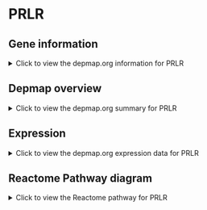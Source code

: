 <h1>PRLR</h1>

<h2>Gene information</h2>
<details>
  <summary>Click to view the depmap.org information for PRLR</summary>
  <p><a href="https://depmap.org/portal/gene/PRLR?tab=about" target="_BLANK">Open page in a new tab...</a></p>
  <iframe src="https://depmap.org/portal/gene/PRLR?tab=about" style="border:none;width:100%;height:800px"></iframe>
</details>

<h2>Depmap overview</h2>
<details>
  <summary>Click to view the depmap.org summary for PRLR</summary>
  <p><a href="https://depmap.org/portal/gene/PRLR?tab=overview" target="_BLANK">Open page in a new tab...</a></p>
  <iframe src="https://depmap.org/portal/gene/PRLR?tab=overview" style="border:none;width:100%;height:800px"></iframe>
</details>

<h2>Expression</h2>
<details>
  <summary>Click to view the depmap.org expression data for PRLR</summary>
  <p><a href="https://depmap.org/portal/gene/PRLR?tab=characterization" target="_BLANK">Open page in a new tab...</a></p>
  <iframe src="https://depmap.org/portal/gene/PRLR?tab=characterization" style="border:none;width:100%;height:800px"></iframe>
</details>



<h2>Reactome Pathway diagram</h2>
<details>
  <summary>Click to view the Reactome pathway for PRLR</summary>
  <p><a href="https://reactome.org/PathwayBrowser/#/R-HSA-982772" target="_BLANK">Open page in a new tab...</a></p>
  <p>Growth hormone receptor signaling</p>
<iframe src="https://reactome.org/PathwayBrowser/#/R-HSA-982772" style="border:none;width:100%;height:800px"></iframe>
</details>



